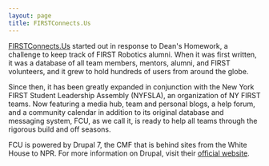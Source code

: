 ```yaml
---
layout: page
title: FIRSTConnects.Us
---
```

[FIRSTConnects.Us](http://firstconnects.us/) started out in response to Dean's Homework, a challenge to keep track of FIRST Robotics alumni. When it was first written, it was a database of all team members, mentors, alumni, and FIRST volunteers, and it grew to hold hundreds of users from around the globe.

Since then, it has been greatly expanded in conjunction with the New York FIRST Student Leadership Assembly (NYFSLA), an organization of NY FIRST teams. Now featuring a media hub, team and personal blogs, a help forum, and a community calendar in addition to its original database and messaging system, FCU, as we call it, is ready to help all teams through the rigorous build and off seasons.

FCU is powered by Drupal 7, the CMF that is behind sites from the White House to NPR. For more information on Drupal, visit their [official website](http://drupal.org/).
